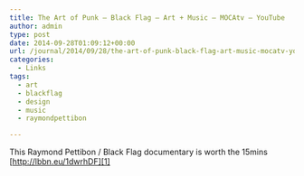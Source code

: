 ```yaml
---
title: The Art of Punk – Black Flag – Art + Music – MOCAtv – YouTube
author: admin
type: post
date: 2014-09-28T01:09:12+00:00
url: /journal/2014/09/28/the-art-of-punk-black-flag-art-music-mocatv-youtube/
categories:
  - Links
tags:
  - art
  - blackflag
  - design
  - music
  - raymondpettibon

---
```

This Raymond Pettibon / Black Flag documentary is worth the 15mins [http://lbbn.eu/1dwrhDF][1]

 [1]: https://www.youtube.com/watch?v=N0u04EqNVjo&feature=youtu.be